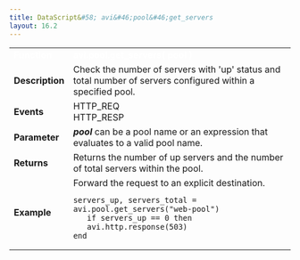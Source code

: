 ```yaml
---
title: DataScript&#58; avi&#46;pool&#46;get_servers
layout: 16.2
---
```

<table class="table table-hover table table-bordered table-hover">  
<tbody>       
<tr>   
<td><font size="3" color="white"><strong>Function</strong></font></td>
<td><font color="white"><b>avi.pool.get_servers( pool )</b></font></td>
</tr>
<tr>   
<td><font size="3"><strong>Description</strong></font></td>
<td>Check the number of servers with 'up' status and total number of servers configured within a specified pool.</td>
</tr>
<tr>   
<td><font size="3"><strong>Events</strong></font></td>
<td>HTTP_REQ<br> HTTP_RESP</td>
</tr>
<tr>   
<td><font size="3"><strong>Parameter</strong></font></td>
<td><strong><em>pool</em> </strong>can be a pool name or an expression that evaluates to a valid pool name.</td>
</tr>
<tr>   
<td><font size="3"><strong>Returns</strong></font></td>
<td>Returns the number of up servers and the number of total servers within the pool.</td>
</tr>
<tr>   
<td><font size="3"><strong>Example</strong></font></td>
<td>Forward the request to an explicit destination.<br> 
<!-- Crayon Syntax Highlighter v2.7.1 --> <pre><code class="language-lua">servers_up, servers_total = avi.pool.get_servers("web-pool")
   if servers_up == 0 then
   avi.http.response(503)
end</code></pre> 
<!-- [Format Time: 0.0028 seconds] --></td>
</tr>
</tbody>
</table> 